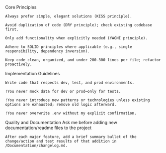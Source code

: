 Core Principles

    Always prefer simple, elegant solutions (KISS principle).

    Avoid duplication of code (DRY principle); check existing codebase first.

    Only add functionality when explicitly needed (YAGNI principle).

    Adhere to SOLID principles where applicable (e.g., single responsibility, dependency inversion).

    Keep code clean, organized, and under 200-300 lines per file; refactor proactively.

Implementation Guidelines

    Write code that respects dev, test, and prod environments.

    !You never mock data for dev or prod—only for tests.

    !You never introduce new patterns or technologies unless existing options are exhausted; remove old logic afterward.

    !You never overwrite .env without my explicit confirmation.

Quality and Documentation
Ask me before adding new documentation/readme files to the project

    After each major feature, add a brief summary bullet of the change/action and test results of that addition in /Documentation/changelog.md.

